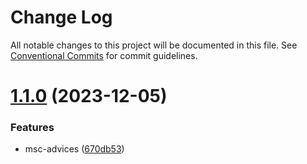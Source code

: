 # Change Log

All notable changes to this project will be documented in this file.
See [Conventional Commits](https://conventionalcommits.org) for commit guidelines.

# [1.1.0](https://github.com/ovh/manager/compare/@ovhcloud/msc-vue-advices@1.0.0...@ovhcloud/msc-vue-advices@1.1.0) (2023-12-05)


### Features

* msc-advices ([670db53](https://github.com/ovh/manager/commit/670db53549b433db305fa4e6875d804dc2da56c3))
